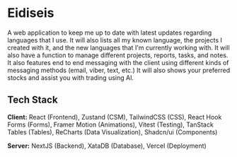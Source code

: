 # Eidiseis

A web application to keep me up to date with latest updates regarding languages that I use. It will also lists all my known language, the projects I created with it, and the new languages that I'm currently working with. It will also have a function to manage different projects, reports, tasks, and notes. It also features end to end messaging with the client using different kinds of messaging methods (email, viber, text, etc.) It will also shows your preferred stocks and assist you with trading using AI.




## Tech Stack

**Client:** React (Frontend), Zustand (CSM), TailwindCSS (CSS), React Hook Forms (Forms), Framer Motion (Animations), Vitest (Testing), TanStack Tables (Tables), ReCharts (Data Visualization), Shadcn/ui (Components)

**Server:** NextJS (Backend), XataDB (Database), Vercel (Deployment)